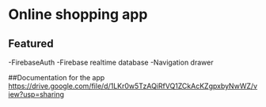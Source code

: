 # Online shopping app 

## Featured 
-FirebaseAuth
-Firebase realtime database
-Navigation drawer

##Documentation for the app 
https://drive.google.com/file/d/1LKr0w5TzAQiRfVQ1ZCkAcKZgpxbyNwWZ/view?usp=sharing
